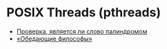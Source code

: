 # POSIX Threads (pthreads)

- [Проверка, является ли слово палиндромом](palindrome-pthreads/)
- [«Обедающие философы»](dining-philosophers-problem/)

